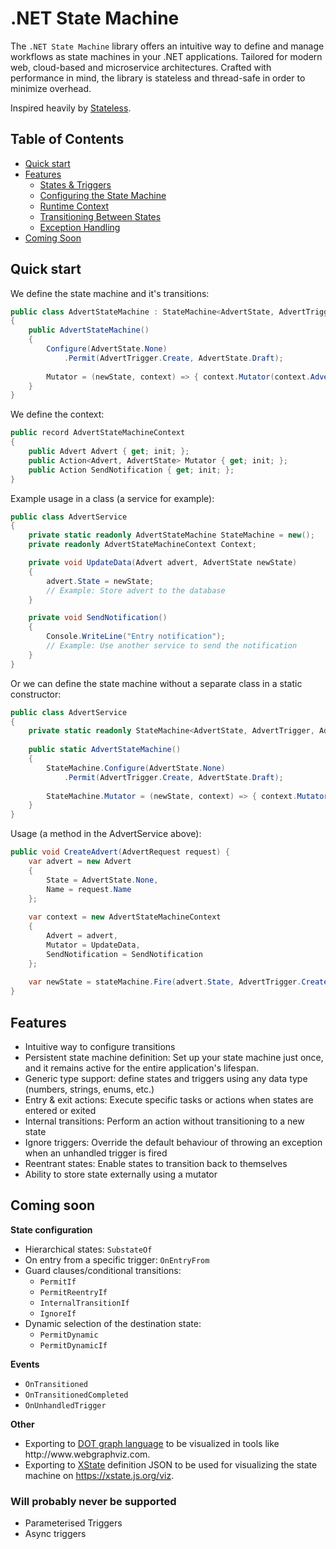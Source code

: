 # .NET State Machine

The `.NET State Machine` library offers an intuitive way to define and manage workflows as state machines in your .NET
applications. Tailored for modern web, cloud-based and microservice architectures. Crafted with performance in mind, the library is stateless and thread-safe in order to minimize overhead. 

Inspired heavily by [Stateless](https://github.com/dotnet-state-machine/stateless).

## Table of Contents

- [Quick start](#quick-start)
- [Features](#features)
    - [States & Triggers](#states--triggers)
    - [Configuring the State Machine](#configuring-the-state-machine)
    - [Runtime Context](#runtime-context)
    - [Transitioning Between States](#transitioning-between-states)
    - [Exception Handling](#exception-handling)
- [Coming Soon](#coming-soon)

## Quick start

We define the state machine and it's transitions:
```csharp
public class AdvertStateMachine : StateMachine<AdvertState, AdvertTrigger, AdvertStateMachineContext>
{
    public AdvertStateMachine()
    {
        Configure(AdvertState.None)
            .Permit(AdvertTrigger.Create, AdvertState.Draft);
            
        Mutator = (newState, context) => { context.Mutator(context.Advert, newState); };
    }
}
```

We define the context:
```csharp
public record AdvertStateMachineContext
{
    public Advert Advert { get; init; };
    public Action<Advert, AdvertState> Mutator { get; init; };
    public Action SendNotification { get; init; };
}
```

Example usage in a class (a service for example):
```csharp
public class AdvertService
{
    private static readonly AdvertStateMachine StateMachine = new();
    private readonly AdvertStateMachineContext Context;

    private void UpdateData(Advert advert, AdvertState newState)
    {
        advert.State = newState;
        // Example: Store advert to the database
    }

    private void SendNotification()
    {
        Console.WriteLine("Entry notification");
        // Example: Use another service to send the notification
    }
}
```

Or we can define the state machine without a separate class in a static constructor:
```csharp
public class AdvertService
{
    private static readonly StateMachine<AdvertState, AdvertTrigger, AdvertStateMachineContext> StateMachine = new();
    
    public static AdvertStateMachine()
    {
        StateMachine.Configure(AdvertState.None)
            .Permit(AdvertTrigger.Create, AdvertState.Draft);
            
        StateMachine.Mutator = (newState, context) => { context.Mutator(context.Advert, newState); };
    }
}
```

Usage (a method in the AdvertService above):
```csharp
public void CreateAdvert(AdvertRequest request) {
    var advert = new Advert
    {
        State = AdvertState.None,
        Name = request.Name
    };
    
    var context = new AdvertStateMachineContext
    {
        Advert = advert,
        Mutator = UpdateData,
        SendNotification = SendNotification
    };
    
    var newState = stateMachine.Fire(advert.State, AdvertTrigger.Create, context); // result: Draft
}
```

## Features

- Intuitive way to configure transitions
- Persistent state machine definition: Set up your state machine just once, and it remains active for the entire application's lifespan.
- Generic type support: define states and triggers using any data type (numbers, strings, enums, etc.)
- Entry & exit actions: Execute specific tasks or actions when states are entered or exited
- Internal transitions: Perform an action without transitioning to a new state
- Ignore triggers: Override the default behaviour of throwing an exception when an unhandled trigger is fired
- Reentrant states: Enable states to transition back to themselves
- Ability to store state externally using a mutator


## Coming soon

**State configuration**
- Hierarchical states: `SubstateOf`
- On entry from a specific trigger: `OnEntryFrom`
- Guard clauses/conditional transitions: 
    - `PermitIf`
    - `PermitReentryIf`
    - `InternalTransitionIf`
    - `IgnoreIf`
- Dynamic selection of the destination state:
    - `PermitDynamic`
    - `PermitDynamicIf`

**Events**
- `OnTransitioned`
- `OnTransitionedCompleted`
- `OnUnhandledTrigger`

**Other**
- Exporting to [DOT graph language](https://en.wikipedia.org/wiki/DOT_(graph_description_language)) to be visualized in tools like http://www.webgraphviz.com.
- Exporting to [XState](https://xstate.js.org/) definition JSON to be used for visualizing the state machine on https://xstate.js.org/viz.

### Will probably never be supported
- Parameterised Triggers
- Async triggers